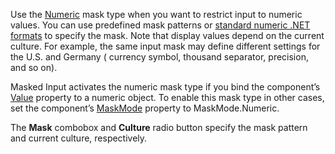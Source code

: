 Use the [Numeric](https://docs.devexpress.com/Blazor/402514/data-editors/masks/numeric-masks) mask type when you want to restrict input to numeric values. You can use predefined mask patterns or [standard numeric .NET formats](https://docs.microsoft.com/en-us/dotnet/standard/base-types/standard-numeric-format-strings) to specify the mask. Note that display values depend on the current culture. For example, the same input mask may define different settings for the U.S. and Germany ( currency symbol, thousand separator, precision, and so on).

Masked Input activates the numeric mask type if you bind the component’s [Value](https://docs.devexpress.com/Blazor/DevExpress.Blazor.DxMaskedInput-1.Value) property to a numeric object. To enable this mask type in other cases, set the component’s [MaskMode](https://docs.devexpress.com/Blazor/DevExpress.Blazor.DxMaskedInput-1.MaskMode) property to MaskMode.Numeric.

The **Mask** combobox and **Culture** radio button specify the mask pattern and current culture, respectively.

